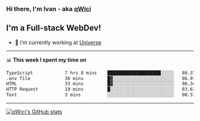 ### Hi there, I'm Ivan - aka [qWici][website]

## I'm a Full-stack WebDev!
- 🔭 I’m currently working at [Universe][universe]

---

📊 **This week I spent my time on**
<!--START_SECTION:waka-->

```txt
TypeScript            7 hrs 8 mins    ████████████████████░░░░░   80.37 %
.env file             36 mins         █▓░░░░░░░░░░░░░░░░░░░░░░░   06.91 %
HTML                  33 mins         █▓░░░░░░░░░░░░░░░░░░░░░░░   06.34 %
HTTP Request          19 mins         █░░░░░░░░░░░░░░░░░░░░░░░░   03.61 %
Text                  3 mins          ░░░░░░░░░░░░░░░░░░░░░░░░░   00.57 %
```

<!--END_SECTION:waka-->

---

[![qWici's GitHub stats](https://github-readme-stats.vercel.app/api?username=qWici)](https://github.com/qWici/github-readme-stats)

[website]: https://devkucher.com
[twitter]: https://twitter.com/KucherDev
[linkedin]: https://www.linkedin.com/in/ivankucher
[universe]: https://universeapps.limited
